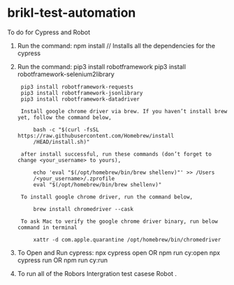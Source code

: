 # brikl-test-automation

To do for Cypress and Robot
1. Run the command:
        npm install
        // Installs all the dependencies for the cypress


2. Run the command:
        pip3 install robotframework
        pip3 install robotframework-selenium2library

        pip3 install robotframework-requests
        pip3 install robotframework-jsonlibrary
        pip3 install robotframework-datadriver

        Install google chrome driver via brew. If you haven’t install brew yet, follow the command below,

            bash -c "$(curl -fsSL https://raw.githubusercontent.com/Homebrew/install
            /HEAD/install.sh)"

        after install successful, run these commands (don’t forget to change <your_username> to yours),

            echo 'eval "$(/opt/homebrew/bin/brew shellenv)"' >> /Users
            /<your_username>/.zprofile
            eval "$(/opt/homebrew/bin/brew shellenv)"

        To install google chrome driver, run the command below,

            brew install chromedriver --cask
        
        To ask Mac to verify the google chrome driver binary, run below command in terminal

            xattr -d com.apple.quarantine /opt/homebrew/bin/chromedriver


3. To Open and Run cypress:
            npx cypress open OR npm run cy:open
            npx cypress run OR npm run cy:run

4. To run all of the Robors Intergration test casese
           Robot .